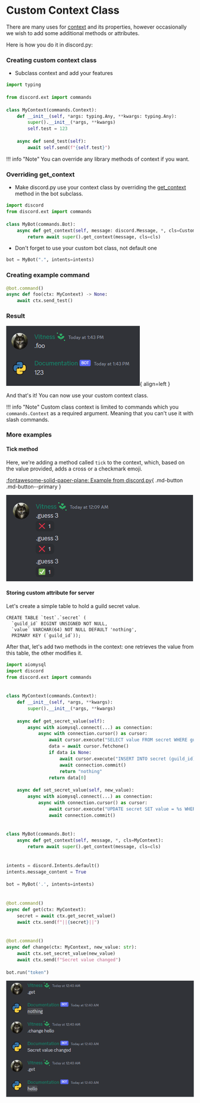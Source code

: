 # Custom Context Class

There are many uses for [context](https://discordpy.readthedocs.io/en/latest/ext/commands/api.html?#discord.ext.commands.Context) and its properties, however occasionally we wish to add some additional methods or attributes.

Here is how you do it in discord.py:

### Creating custom context class

* Subclass context and add your features

```py
import typing

from discord.ext import commands

class MyContext(commands.Context):
    def __init__(self, *args: typing.Any, **kwargs: typing.Any):
        super().__init__(*args, **kwargs)
        self.test = 123

    async def send_test(self):
        await self.send(f"{self.test}")
```

!!! info "Note"
    You can override any library methods of context if you want.

### Overriding get_context

* Make discord.py use your context class by overriding the [get_context](https://discordpy.readthedocs.io/en/stable/ext/commands/api.html?#discord.ext.commands.Bot.get_context) method in the bot subclass.

```py
import discord
from discord.ext import commands

class MyBot(commands.Bot):
    async def get_context(self, message: discord.Message, *, cls=CustomContext):
        return await super().get_context(message, cls=cls)
```

* Don't forget to use your custom bot class, not default one

```py
bot = MyBot(".", intents=intents)
```

### Creating example command

```py
@bot.command()
async def foo(ctx: MyContext) -> None:
    await ctx.send_test()
```

### Result

![Showcase](assets/custom-context/1.png){ align=left }

And that's it! You can now use your custom context class.

!!! info "Note"
    Custom class context is limited to commands which you `commands.Context` as a required argument. Meaning that you can't use it with slash commands.

### More examples

#### Tick method

Here, we're adding a method called `tick` to the context, which, based on the value provided, adds a cross or a checkmark emoji. 

[:fontawesome-solid-paper-plane: Example from discord.py](https://github.com/Rapptz/discord.py/blob/master/examples/custom_context.py){ .md-button .md-button--primary }

![Showcase](assets/custom-context/2.png)

#### Storing custom attribute for server

Let's create a simple table to hold a guild secret value.

```mysql
CREATE TABLE `test`.`secret` (
  `guild_id` BIGINT UNSIGNED NOT NULL,
  `value` VARCHAR(64) NOT NULL DEFAULT 'nothing',
  PRIMARY KEY (`guild_id`));
```

After that, let's add two methods in the context: one retrieves the value from this table, the other modifies it.

```py
import aiomysql
import discord
from discord.ext import commands


class MyContext(commands.Context):
    def __init__(self, *args, **kwargs):
        super().__init__(*args, **kwargs)

    async def get_secret_value(self):
        async with aiomysql.connect(...) as connection:
            async with connection.cursor() as cursor:
                await cursor.execute("SELECT value FROM secret WHERE guild_id = %s", (self.guild.id,))
                data = await cursor.fetchone()
                if data is None:
                    await cursor.execute("INSERT INTO secret (guild_id) VALUES (%s)", (self.guild.id,))
                    await connection.commit()
                    return "nothing"
                return data[0]

    async def set_secret_value(self, new_value):
        async with aiomysql.connect(...) as connection:
            async with connection.cursor() as cursor:
                await cursor.execute("UPDATE secret SET value = %s WHERE guild_id = %s", (new_value, self.guild.id))
                await connection.commit()


class MyBot(commands.Bot):
    async def get_context(self, message, *, cls=MyContext):
        return await super().get_context(message, cls=cls)


intents = discord.Intents.default()
intents.message_content = True

bot = MyBot('.', intents=intents)


@bot.command()
async def get(ctx: MyContext):
    secret = await ctx.get_secret_value()
    await ctx.send(f"||{secret}||")


@bot.command()
async def change(ctx: MyContext, new_value: str):
    await ctx.set_secret_value(new_value)
    await ctx.send(f"Secret value changed")

bot.run("token")
```

![Showcase](assets/custom-context/3.png)